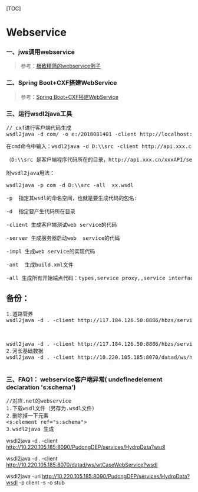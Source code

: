 [TOC]

# Webservice

### 一、jws调用webservice
> 参考：[极致精简的webservice例子](https://www.cnblogs.com/fengwenzhee/p/6915606.html)


### 二、Spring Boot+CXF搭建WebService
> 参考：[Spring Boot+CXF搭建WebService](https://www.cnblogs.com/xibei666/p/8970549.html)

### 三、运行wsdl2java工具
<pre>
// cxf进行客户端代码生成
wsdl2java -d com/ -o e:/2018081401 -client http://localhost:8989/WS_Server/WebService?wsdl
</pre>


<pre>
在cmd命令中输入：wsdl2java -d D:\\src -client http://api.xxx.cn/xxxAPI/service/auditResBatchQueryService?wsdl

（D:\\src 是客户端程序代码所在的目录，http://api.xxx.cn/xxxAPI/service/auditResBatchQueryService?wsdl 是 定义webservice的地址）

附wsdl2java用法：

wsdl2java -p com -d D:\\src -all  xx.wsdl

-p  指定其wsdl的命名空间，也就是要生成代码的包名:

-d  指定要产生代码所在目录

-client 生成客户端测试web service的代码

-server 生成服务器启动web  service的代码

-impl 生成web service的实现代码

-ant  生成build.xml文件

-all 生成所有开始端点代码：types,service proxy,,service interface, server mainline, client mainline, implementation object, and an Ant build.xml file.
</pre>

## 备份：
<pre>
1.道路管养
wsdl2java -d . -client http://117.184.126.50:8886/hbzs/services/Login?wsdl



wsdl2java -d . -client http://117.184.126.50:8886/hbzs/services/BizWebService?wsdl
2.河长基础数据
wsdl2java -d . -client http://10.220.105.185:8070/datad/ws/hzInfoWebService?wsdl

</pre>

### 三、FAQ1： webservice客户端异常( undefinedelement declaration 's:schema')
<pre>
//对应.net的webservice
1.下载wsdl文件（另存为.wsdl文件）
2.删除掉一下元素
&lt;s:element ref="s:schema">
3.wsdl2java 生成
</pre>




wsdl2java -d . -client  http://10.220.105.185:8090/PudongDEP/services/HydroData?wsdl



wsdl2java -d . -client http://10.220.105.185:8070/datad/ws/wtCaseWebService?wsdl

wsdl2java -uri  http://10.220.105.185:8090/PudongDEP/services/HydroData?wsdl  -p client -s -o stub


